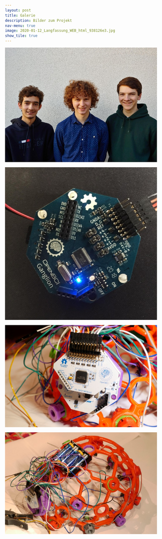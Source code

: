 ```yaml
---
layout: post
title: Galerie
description: Bilder zum Projekt
nav-menu: true
image: 2020-01-12_Langfassung_WEB_html_938126e3.jpg
show_tile: true
---
```

 
![](2020-01-12_Langfassung_WEB_html_9cb785b0.jpg)
 
![](2020-01-12_Langfassung_WEB_html_938126e3.jpg)
 
![](2020-01-12_Langfassung_WEB_html_e60dad19.jpg)
 
![](2020-01-12_Langfassung_WEB_html_f7351819.jpg)